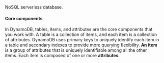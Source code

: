 NoSQL serverless database.

#### Core components
In DynamoDB, tables, items, and attributes are the core components that you work with. A table is a collection of items, and each item is a collection of attributes. DynamoDB uses primary keys to uniquely identify each item in a table and secondary indexes to provide more querying flexibility.
**An item** is a group of attributes that is uniquely identifiable among all the other items. Each item is composed of one or more **attributes**.